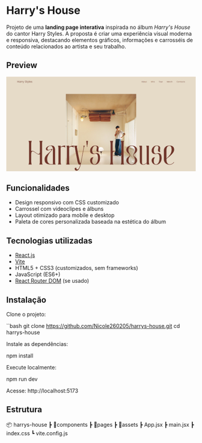 # Harry's House 

Projeto de uma **landing page interativa** inspirada no álbum *Harry's House* do cantor Harry Styles. A proposta é criar uma experiência visual moderna e responsiva, destacando elementos gráficos, informações e carrosséis de conteúdo relacionados ao artista e seu trabalho.

## Preview

![preview do site](./preview.png)

## Funcionalidades

- Design responsivo com CSS customizado
- Carrossel com videoclipes e álbuns
- Layout otimizado para mobile e desktop
- Paleta de cores personalizada baseada na estética do álbum

## Tecnologias utilizadas

- [React.js](https://reactjs.org/)
- [Vite](https://vitejs.dev/)
- HTML5 + CSS3 (customizados, sem frameworks)
- JavaScript (ES6+)
- [React Router DOM](https://reactrouter.com/) (se usado)

## Instalação

Clone o projeto:

``bash
git clone https://github.com/Nicole260205/harrys-house.git
cd harrys-house

Instale as dependências:

npm install

Execute localmente:

npm run dev

Acesse: http://localhost:5173

## Estrutura
📦 harrys-house
 ┣ 📂components
 ┣ 📂pages
 ┣ 📂assets
 ┣ App.jsx
 ┣ main.jsx
 ┣ index.css
 ┗ vite.config.js